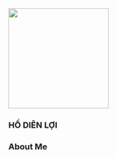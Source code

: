 <img src="http://thuanloi.edu.vn/wp-content/uploads/2024/04/Avata_HDL.png" width="200"/>

### HỒ DIÊN LỢI

### About Me
